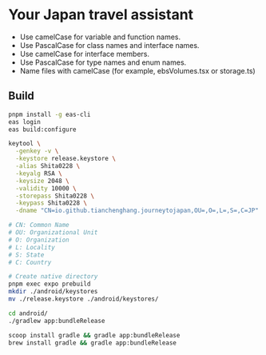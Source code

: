 # Your Japan travel assistant

- Use camelCase for variable and function names.
- Use PascalCase for class names and interface names.
- Use camelCase for interface members.
- Use PascalCase for type names and enum names.
- Name files with camelCase (for example, ebsVolumes.tsx or storage.ts)

## Build

```bash
pnpm install -g eas-cli
eas login
eas build:configure

keytool \
  -genkey -v \
  -keystore release.keystore \
  -alias Shita0228 \
  -keyalg RSA \
  -keysize 2048 \
  -validity 10000 \
  -storepass Shita0228 \
  -keypass Shita0228 \
  -dname "CN=io.github.tianchenghang.journeytojapan,OU=,O=,L=,S=,C=JP"

# CN: Common Name
# OU: Organizational Unit
# O: Organization
# L: Locality
# S: State
# C: Country

# Create native directory
pnpm exec expo prebuild
mkdir ./android/keystores
mv ./release.keystore ./android/keystores/

cd android/
./gradlew app:bundleRelease

scoop install gradle && gradle app:bundleRelease
brew install gradle && gradle app:bundleRelease
```
